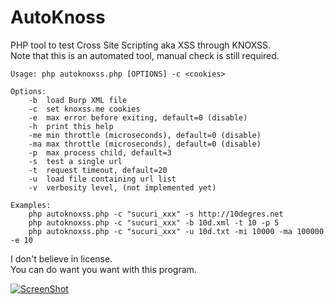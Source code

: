 # AutoKnoss
PHP tool to test Cross Site Scripting aka XSS through KNOXSS.  
Note that this is an automated tool, manual check is still required.  

```
Usage: php autoknoxss.php [OPTIONS] -c <cookies>

Options:
	-b	load Burp XML file
	-c	set knoxss.me cookies
	-e	max error before exiting, default=0 (disable)
	-h	print this help
	-me	min throttle (microseconds), default=0 (disable)
	-ma	max throttle (microseconds), default=0 (disable)
	-p	max process child, default=3
	-s	test a single url
	-t	request timeout, default=20
	-u	load file containing url list
	-v	verbosity level, (not implemented yet)

Examples:
	php autoknoxss.php -c "sucuri_xxx" -s http://10degres.net
	php autoknoxss.php -c "sucuri_xxx" -b 10d.xml -t 10 -p 5
	php autoknoxss.php -c "sucuri_xxx" -u 10d.txt -mi 10000 -ma 100000 -e 10
```

I don't believe in license.  
You can do want you want with this program.  

[![ScreenShot](https://raw.githubusercontent.com/gwen001/autoknoxss/master/preview.jpg)](https://github.com/gwen001/autoknoxss)<br>
